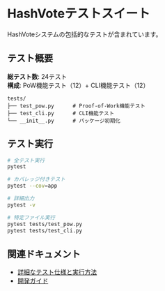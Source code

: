 # HashVoteテストスイート

HashVoteシステムの包括的なテストが含まれています。

## テスト概要

**総テスト数**: 24テスト  
**構成**: PoW機能テスト（12）+ CLI機能テスト（12）

```
tests/
├── test_pow.py      # Proof-of-Work機能テスト
├── test_cli.py      # CLI機能テスト  
└── __init__.py      # パッケージ初期化
```

## テスト実行

```bash
# 全テスト実行
pytest

# カバレッジ付きテスト
pytest --cov=app

# 詳細出力
pytest -v

# 特定ファイル実行
pytest tests/test_pow.py
pytest tests/test_cli.py
```

## 関連ドキュメント

- [詳細なテスト仕様と実行方法](../docs/testing.md)
- [開発ガイド](../docs/development.md)